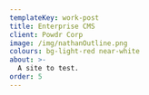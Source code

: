 ```yaml
---
templateKey: work-post
title: Enterprise CMS
client: Powdr Corp
image: /img/nathanOutline.png
colours: bg-light-red near-white
about: >-
  A site to test.
order: 5
---
```


